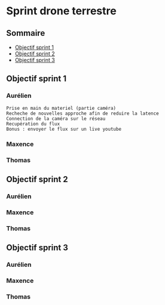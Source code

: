# Sprint drone terrestre

## Sommaire

* [Objectif sprint 1](#sprint1)
* [Objectif sprint 2](#sprint2)
* [Objectif sprint 3](#sprint3)

<a name="sprint1"></a>
## Objectif sprint 1

### Aurélien

    Prise en main du materiel (partie caméra)
    Recheche de nouvelles approche afin de reduire la latence
    Connection de la caméra sur le réseau
    Recupération du flux
    Bonus : envoyer le flux sur un live youtube

### Maxence



### Thomas


<a name="sprint2"></a>
## Objectif sprint 2

### Aurélien



### Maxence



### Thomas


<a name="sprint3"></a>
## Objectif sprint 3

### Aurélien



### Maxence



### Thomas


